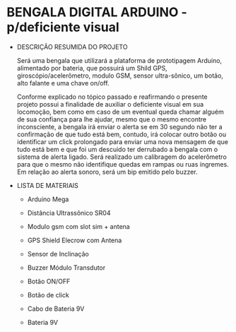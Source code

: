 # BENGALA DIGITAL ARDUINO - p/deficiente visual

- DESCRIÇÃO RESUMIDA DO PROJETO

  Será uma bengala que utilizará a plataforma de prototipagem Arduino, alimentado por bateria, que possuirá um Shild GPS, giroscópio/acelerômetro, modulo GSM, sensor ultra-sônico, um botão, alto falante e uma chave on/off.

  Conforme explicado no tópico passado e reafirmando o presente projeto possui a finalidade de auxiliar o deficiente visual em sua locomoção, bem como em caso de um eventual queda chamar alguém de sua confiança para lhe ajudar, mesmo que o mesmo encontre inconsciente, a bengala irá enviar o alerta se em 30 segundo não ter a confirmação de que tudo está bem, contudo, irá colocar outro botão ou identificar um click prolongado para enviar uma nova mensagem de que tudo está bem e que foi um descuido ter derrubado a bengala com o sistema de alerta ligado. Será realizado um calibragem do acelerômetro para que o mesmo não identifique quedas em rampas ou ruas íngremes. Em relação ao alerta sonoro, será um bip emitido pelo buzzer.
  
  
- LISTA DE MATERIAIS
    - Arduino Mega
    
    - Distância Ultrassônico SR04
    
    - Modulo gsm com slot sim + antena
    
    - GPS Shield Elecrow com Antena
    
    - Sensor de Inclinação
    
    - Buzzer Módulo Transdutor
    
    - Botão ON/OFF
    
    - Botão de click
    
    - Cabo de Bateria 9V
    
    - Bateria 9V

